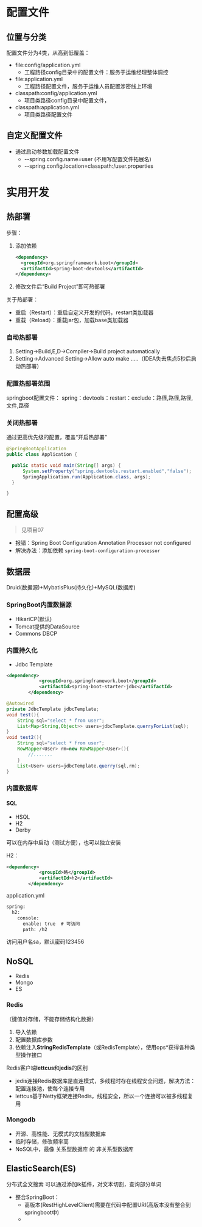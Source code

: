 # 配置文件

## 位置与分类

配置文件分为4类，从高到低覆盖：

- file:config/application.yml
  - 工程路径config目录中的配置文件：服务于运维经理整体调控
- file:application.yml
  - 工程路径配置文件，服务于运维人员配置涉密线上环境
- classpath:config/application.yml
  - 项目类路径config目录中配置文件，
- classpath:application.yml
  - 项目类路径配置文件

## 自定义配置文件

- 通过启动参数加载配置文件
  - --spring.config.name=user  (不用写配置文件拓展名)
  - --spring.config.location=classpath:/user.properties

# 实用开发

## 热部署

步骤：

1. 添加依赖
   ```xml
   <dependency>
     <groupId>org.springframework.boot</groupId>
     <artifactId>spring-boot-devtools</artifactId>
   </dependency>
   ```
2. 修改文件后“Build Project”即可热部署

关于热部署：

- 重启（Restart）：重启自定义开发的代码，restart类加载器
- 重载（Reload）：重载jar包，加载base类加载器

### 自动热部署

1. Setting->Build,E,D->Compiler->Build project automatically
2. Setting->Advanced Setting->Allow auto make .....（IDEA失去焦点5秒后启动热部署）

### 配置热部署范围

springboot配置文件：
spring：devtools：restart：exclude：路径,路径,路径,文件,路径

### 关闭热部署

通过更高优先级的配置，覆盖“开启热部署”

```java
@SpringBootApplication
public class Application {

  public static void main(String[] args) {
      System.setProperty("spring.devtools.restart.enabled","false");
      SpringApplication.run(Application.class, args);
  }

}
```

## 配置高级

> 见项目07

- 报错：Spring Boot Configuration Annotation Processor not configured
- 解决办法：添加依赖 `spring-boot-configuration-processor`

## 数据层

Druid(数据源)+MybatisPlus(持久化)+MySQL(数据库)

### SpringBoot内置数据源

- HikariCP(默认)
- Tomcat提供的DataSource
- Commons DBCP

### 内置持久化

- Jdbc Template

```xml
<dependency>
            <groupId>org.springframework.boot</groupId>
            <artifactId>spring-boot-starter-jdbc</artifactId>
        </dependency>
```

```java
@Autowired
private JdbcTemplate jdbcTemplate;
void test(){
    String sql="select * from user";
    List<Map<String,Object>> users=jdbcTemplate.querryForList(sql);
}
void test2(){
    String sql="select * from user";
    RowMapper<User> rm=new RowMapper<User>(){
        //.......  
    }
    List<User> users=jdbcTemplate.querry(sql,rm);
}
```

### 内置数据库

#### SQL

- HSQL
- H2
- Derby

可以在内存中启动（测试方便），也可以独立安装

H2：

```xml
<dependency>
            <groupId>略</groupId>
            <artifactId>h2</artifactId>
        </dependency>
```

application.yml

```xml
spring:
  h2:
    console:
      enable: true  # 可访问
      path: /h2
```

访问用户名sa，默认密码123456

## NoSQL

- Redis
- Mongo
- ES

### Redis
（键值对存储，不能存储结构化数据）
1. 导入依赖
2. 配置数据库参数
3. 依赖注入**StringRedisTemplate**（或RedisTemplate），使用ops*获得各种类型操作接口

Redis客户端**lettcus**和**jedis**的区别

- jedis连接Redis数据库是直连模式，多线程时存在线程安全问题，解决方法：配置连接池，使每个连接专用
- lettcus基于Netty框架连接Redis，线程安全，所以一个连接可以被多线程复用

### Mongodb
- 开源、高性能、无模式的文档型数据库
- 临时存储，修改频率高
- NoSQL中，最像 关系型数据库 的 非关系型数据库

## ElasticSearch(ES)
分布式全文搜索
可以通过添加ik插件，对文本切割，查询部分单词
- 整合SpringBoot：
  - 高版本(RestHighLevelClient)需要在代码中配置URI(高版本没有整合到springboot中)
  - 